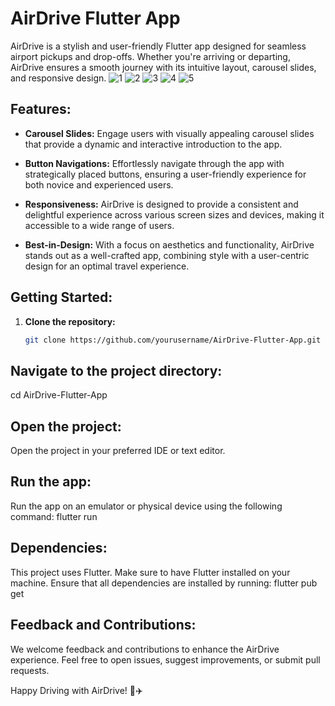 # AirDrive Flutter App

AirDrive is a stylish and user-friendly Flutter app designed for seamless airport pickups and drop-offs. Whether you're arriving or departing, AirDrive ensures a smooth journey with its intuitive layout, carousel slides, and responsive design.
![1](https://github.com/Qirrat098/AirDrive---Flutter-Project/assets/123289505/6c586e81-7750-48a9-a5ff-d32a5486deab)
![2](https://github.com/Qirrat098/AirDrive---Flutter-Project/assets/123289505/09d22172-a90e-4731-88bd-6c372f30ea3f)
![3](https://github.com/Qirrat098/AirDrive---Flutter-Project/assets/123289505/1c5e6ba9-43a2-49ba-b6db-2733c969f1d0)
![4](https://github.com/Qirrat098/AirDrive---Flutter-Project/assets/123289505/40d3d2e3-ed92-4924-8f5d-afe04332ef2d)
![5](https://github.com/Qirrat098/AirDrive---Flutter-Project/assets/123289505/1f035b58-67b9-4050-905a-e2689d869810)




## Features:

- **Carousel Slides:** Engage users with visually appealing carousel slides that provide a dynamic and interactive introduction to the app.

- **Button Navigations:** Effortlessly navigate through the app with strategically placed buttons, ensuring a user-friendly experience for both novice and experienced users.

- **Responsiveness:** AirDrive is designed to provide a consistent and delightful experience across various screen sizes and devices, making it accessible to a wide range of users.

- **Best-in-Design:** With a focus on aesthetics and functionality, AirDrive stands out as a well-crafted app, combining style with a user-centric design for an optimal travel experience.

## Getting Started:

1. **Clone the repository:**
   ```bash
   git clone https://github.com/yourusername/AirDrive-Flutter-App.git
   
## Navigate to the project directory:
cd AirDrive-Flutter-App

## Open the project:
Open the project in your preferred IDE or text editor.

## Run the app:
Run the app on an emulator or physical device using the following command:
flutter run

## Dependencies:
This project uses Flutter. Make sure to have Flutter installed on your machine.
Ensure that all dependencies are installed by running:
flutter pub get

## Feedback and Contributions:
We welcome feedback and contributions to enhance the AirDrive experience. Feel free to open issues, suggest improvements, or submit pull requests.

Happy Driving with AirDrive! 🚗✈️

